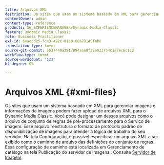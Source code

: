 ```yaml
---
title: Arquivos XML
description: Os sites que usam um sistema baseado em XML para gerenciar imagens e informações de imagens podem fazer upload de arquivos XML para o Dynamic Media Classic. Saiba mais sobre arquivos XML.
contentOwner: admin
content-type: reference
products: SG_EXPERIENCEMANAGER/Dynamic-Media-Classic
feature: Dynamic Media Classic
role: Business Practitioner
exl-id: 6eaecd25-7de3-492c-81e0-86a78145feb0
translation-type: tm+mt
source-git-commit: eb37440a2917094aae8f32e9337b4c187ec6c1c2
workflow-type: tm+mt
source-wordcount: '123'
ht-degree: 0%

---
```


# Arquivos XML {#xml-files}

Os sites que usam um sistema baseado em XML para gerenciar imagens e informações de imagens podem fazer upload de arquivos XML para o Dynamic Media Classic. Você pode designar um desses arquivos como o arquivo de conjunto de regras de pré-processamento para o Serviço de imagem. Esse arquivo reestrutura o formato de protocolo padrão de disponibilização de imagens para atender à lógica de trabalho do seu servidor. Na tela Configuração, é possível especificar um arquivo XML a ser exibido como o caminho de arquivo das definições do conjunto de regras. Essa configuração de caminho está localizada em Gerenciamento de catálogo na tela Publicação do servidor de imagens . Consulte [Servidor de Imagem](publish-setup.md#image_server).

